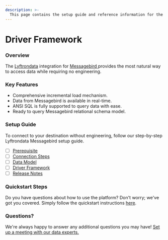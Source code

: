 ```yaml
---
description: >-
  This page contains the setup guide and reference information for the Messagebird source connector.
---
```


# Driver Framework

### Overview

The [Lyftrondata](https://www.lyftrondata.com/) integration for [Messagebird](https://www.lyftrondata.com/integration/messagebird/)[ ](https://www.lyftrondata.com/integration/messagebird/)provides the most natural way to access data while requiring no engineering.

### Key Features

* Comprehensive incremental load mechanism.
* Data from Messagebird is available in real-time.&#x20;
* ANSI SQL is fully supported to query data with ease.
* Ready to query Messagebird relational schema model.

### Setup Guide

To connect to your destination without engineering, follow our step-by-step Lyftrondata Messagebird setup guide.

* [ ] [Prerequisite](../../marketing-analytics/messagebird/prerequisite.md)
* [ ] [Connection Steps](../../marketing-analytics/messagebird/connection-steps.md)
* [ ] [Data Model](../../marketing-analytics/messagebird/data-model/)
* [ ] [Driver Framework](../../marketing-analytics/messagebird/driver-framework/)
* [ ] [Release Notes](../../marketing-analytics/messagebird/release-notes.md)

### Quickstart Steps

Do you have questions about how to use the platform? Don't worry; we've got you covered. Simply follow the quickstart instructions [here](../../../quickstart-steps.md).

### Questions? <a href="#questions" id="questions"></a>

We're always happy to answer any additional questions you may have! [Set up a meeting with our data experts.](https://www.lyftrondata.com/book-a-meeting/)


